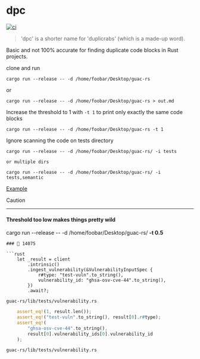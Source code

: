 # dpc

[![ci](https://github.com/helio-frota/dpc/actions/workflows/ci.yaml/badge.svg)](https://github.com/helio-frota/dpc/actions/workflows/ci.yaml)

> 'dpc' is a shorter name for 'duplicrabs' (which is a made-up word).

Basic and not 100% accurate for finding duplicate code blocks in Rust projects.

clone and run

```shell
cargo run --release -- -d /home/foobar/Desktop/guac-rs
```

or

```shell
cargo run --release -- -d /home/foobar/Desktop/guac-rs > out.md
```

Increase the threshold to 1 with `-t 1` to print only exactly the same code blocks

```shell
cargo run --release -- -d /home/foobar/Desktop/guac-rs -t 1
```

Ignore scanning the code on tests directory

```shell
cargo run --release -- -d /home/foobar/Desktop/guac-rs/ -i tests

or multiple dirs

cargo run --release -- -d /home/foobar/Desktop/guac-rs/ -i tests,semantic
```

[Example](./out.md)

> [!CAUTION]
> ____ ____

#### Threshold too low makes things pretty wild

cargo run --release -- -d /home/foobar/Desktop/guac-rs/ **-t 0.5**

```
### 🦀 14075

```rust
    let _result = client
        .intrinsic()
        .ingest_vulnerability(&VulnerabilityInputSpec {
            r#type: "test-vuln".to_string(),
            vulnerability_id: "ghsa-osv-cve-44".to_string(),
        })
        .await?;
```

`guac-rs/lib/tests/vulnerability.rs`

```rust
    assert_eq!(1, result.len());
    assert_eq!("test-vuln".to_string(), result[0].r#type);
    assert_eq!(
        "ghsa-osv-cve-44".to_string(),
        result[0].vulnerability_ids[0].vulnerability_id
    );
```

`guac-rs/lib/tests/vulnerability.rs`
```
